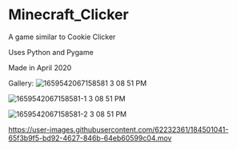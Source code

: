 # Minecraft_Clicker

A game similar to Cookie Clicker

Uses Python and Pygame

Made in April 2020


Gallery:
![1659542067158581 3 08 51 PM](https://user-images.githubusercontent.com/62232361/184501077-dcce875a-1fe2-43e4-abe1-8c1fa6c16740.png)


![1659542067158581-1 3 08 51 PM](https://user-images.githubusercontent.com/62232361/184501081-1d433198-5631-45ad-a25a-8d5ad01fca0f.png)


![1659542067158581-2 3 08 51 PM](https://user-images.githubusercontent.com/62232361/184501084-e7a467ff-4b87-41dc-b9fd-9ada55b81ade.png)


https://user-images.githubusercontent.com/62232361/184501041-65f3b9f5-bd92-4627-846b-64eb60599c04.mov


